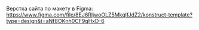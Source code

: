 Верстка сайта по макету в Figma: https://www.figma.com/file/8EJ6RljwoOLZ5MkqIfJdZ2/konstruct-template?type=design&t=aNf8OKnh0CF9qHxD-6

